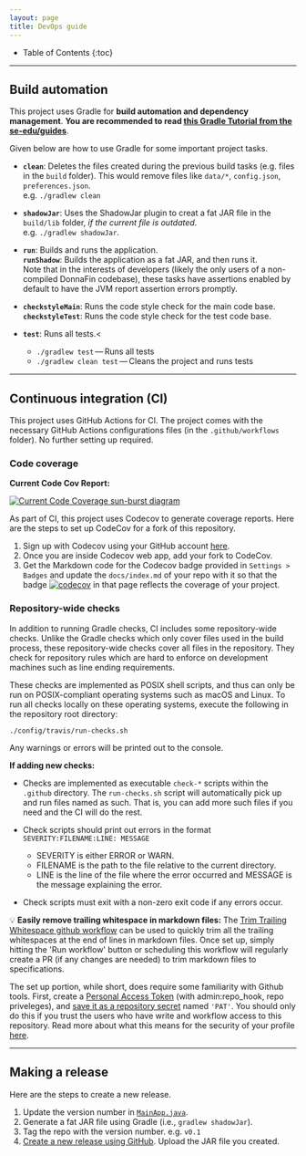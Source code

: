 ```yaml
---
layout: page
title: DevOps guide
---
```


* Table of Contents
{:toc}

--------------------------------------------------------------------------------------------------------------------

## Build automation

This project uses Gradle for **build automation and dependency management**. **You are recommended to read [this Gradle Tutorial from the se-edu/guides](https://se-education.org/guides/tutorials/gradle.html)**.


Given below are how to use Gradle for some important project tasks.


* **`clean`**: Deletes the files created during the previous build tasks (e.g. files in the `build` folder).
  This would remove files like `data/*`, `config.json`, `preferences.json`. <br>
  e.g. `./gradlew clean`

* **`shadowJar`**: Uses the ShadowJar plugin to creat a fat JAR file in the `build/lib` folder, *if the current file is outdated*.<br>
  e.g. `./gradlew shadowJar`.

* **`run`**: Builds and runs the application.<br>
  **`runShadow`**: Builds the application as a fat JAR, and then runs it.<br>
  Note that in the interests of developers (likely the only users of a non-compiled DonnaFin codebase), these tasks
  have assertions enabled by default to have the JVM report assertion errors promptly.

* **`checkstyleMain`**: Runs the code style check for the main code base.<br>
  **`checkstyleTest`**: Runs the code style check for the test code base.

* **`test`**: Runs all tests.<
  * `./gradlew test` — Runs all tests
  * `./gradlew clean test` — Cleans the project and runs tests

--------------------------------------------------------------------------------------------------------------------

## Continuous integration (CI)

This project uses GitHub Actions for CI. The project comes with the necessary GitHub Actions configurations files (in the `.github/workflows` folder). No further setting up required.

### Code coverage

**Current Code Cov Report:**

[![Current Code Coverage sun-burst diagram](https://codecov.io/gh/AY2122S1-CS2103T-W16-1/tp/branch/master/graphs/sunburst.svg)](https://codecov.io/gh/AY2122S1-CS2103T-W16-1/tp)


As part of CI, this project uses Codecov to generate coverage reports. Here are the steps to set up CodeCov for a fork of this repository.

1. Sign up with Codecov using your GitHub account [here](https://codecov.io/signup).
1. Once you are inside Codecov web app, add your fork to CodeCov.
1. Get the Markdown code for the Codecov badge provided in `Settings > Badges` and update the `docs/index.md` of your repo with it so that the badge [![codecov](https://codecov.io/gh/AY2122S1-CS2103T-W16-1/tp/branch/master/graph/badge.svg?token=TI96BI7OBN)](https://codecov.io/gh/AY2122S1-CS2103T-W16-1/tp) in that page reflects the coverage of your project.

### Repository-wide checks

In addition to running Gradle checks, CI includes some repository-wide checks. Unlike the Gradle checks which only cover files used in the build process, these repository-wide checks cover all files in the repository. They check for repository rules which are hard to enforce on development machines such as line ending requirements.

These checks are implemented as POSIX shell scripts, and thus can only be run on POSIX-compliant operating systems such as macOS and Linux. To run all checks locally on these operating systems, execute the following in the repository root directory:

`./config/travis/run-checks.sh`

Any warnings or errors will be printed out to the console.

**If adding new checks:**

* Checks are implemented as executable `check-*` scripts within the `.github` directory. The `run-checks.sh` script will automatically pick up and run files named as such. That is, you can add more such files if you need and the CI will do the rest.

* Check scripts should print out errors in the format `SEVERITY:FILENAME:LINE: MESSAGE`
  * SEVERITY is either ERROR or WARN.
  * FILENAME is the path to the file relative to the current directory.
  * LINE is the line of the file where the error occurred and MESSAGE is the message explaining the error.

* Check scripts must exit with a non-zero exit code if any errors occur.

<div markdown="span" class="alert alert-primary">

:bulb: **Easily remove trailing whitespace in markdown files:**
The [Trim Trailing Whitespace github workflow](https://github.com/AY2122S1-CS2103T-W16-1/tp/actions/workflows/TrimTrailingWhitespaces.yml)
can be used to quickly trim all the trailing whitespaces at the end of lines in markdown files. Once set up, simply
hitting the 'Run workflow' button or scheduling this workflow will regularly create a PR (if any changes are needed) to
trim markdown files to specifications.

The set up portion, while short, does require some familiarity with Github tools. First, create a
[Personal Access Token](https://github.com/settings/tokens) (with admin:repo_hook, repo priveleges), and [save it as a
repository secret](https://github.com/AY2122S1-CS2103T-W16-1/tp/settings/secrets/actions) named `'PAT'`. You should only
do this if you trust the users who have write and workflow access to this repository. Read more about what this means
for the security of your profile [here](https://docs.github.com/en/authentication/keeping-your-account-and-data-secure/creating-a-personal-access-token).
</div>

--------------------------------------------------------------------------------------------------------------------

## Making a release

Here are the steps to create a new release.

1. Update the version number in [`MainApp.java`](https://github.com/AY2122S1-CS2103T-W16-1/tp/blob/master/src/main/java/donnafin/MainApp.java).
1. Generate a fat JAR file using Gradle (i.e., `gradlew shadowJar`).
1. Tag the repo with the version number. e.g. `v0.1`
1. [Create a new release using GitHub](https://help.github.com/articles/creating-releases/). Upload the JAR file you created.

